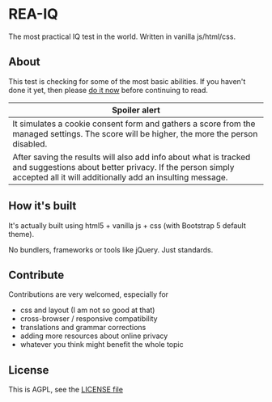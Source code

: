 # REA-IQ

The most practical IQ test in the world. Written in vanilla js/html/css.

## About

This test is checking for some of the most basic abilities. 
If you haven't done it yet, then please [do it now]() before continuing to read.

| **Spoiler alert** |
| ----------------- |
| It simulates a cookie consent form and gathers a score from the managed  settings. The score will be higher, the more the person disabled.
After saving the results will also add info about what is tracked and suggestions about better privacy. If the person simply accepted all it will additionally add an insulting message. | 

## How it's built

It's actually built using html5 + vanilla js + css (with Bootstrap 5 default theme).

No bundlers, frameworks or tools like jQuery. Just standards.

## Contribute

Contributions are very welcomed, especially for 

- css and layout (I am not so good at that)
- cross-browser / responsive compatibility
- translations and grammar corrections 
- adding more resources about online privacy
- whatever you think might benefit the whole topic

## License

This is AGPL, see the [LICENSE file](./LICENSE)

